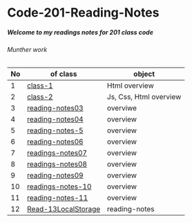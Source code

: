 # Code-201-Reading-Notes
 
##### Welcome to my readings notes for 201 class code
###### Munther work

No| of class|object 
-|-|-
1|[class-1](class-01.md) |Html overview
2|[class-2](class-02.md)|Js, Css, Html overview 
3|[reading-notes03](reading-notes03.md)|overviwe
4|[reading-notes04](reading-notes04.md) |overview
5|[reading-notes-5](reading-notes-5.md)|overview
6|[reading-notes06](reading-notes06.md)|overview
7|[readings-notes07](readings-notes07.md)|overview
8|[readings-notes08](readings-notes08.md)|overview
9|[reading-notes09](reading-notes09.md)|overview 
10|[readings-notes-10](readings-notes-10.md)|overview
11|[reading-notes-11](reading-notes-11.md)|overview
12|[Read-13LocalStorage](Read-13LocalStorage.md)|reading-notes



